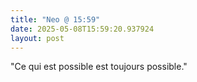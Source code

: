```yaml
---
title: "Neo @ 15:59"
date: 2025-05-08T15:59:20.937924
layout: post
---
```


"Ce qui est possible est toujours possible."
